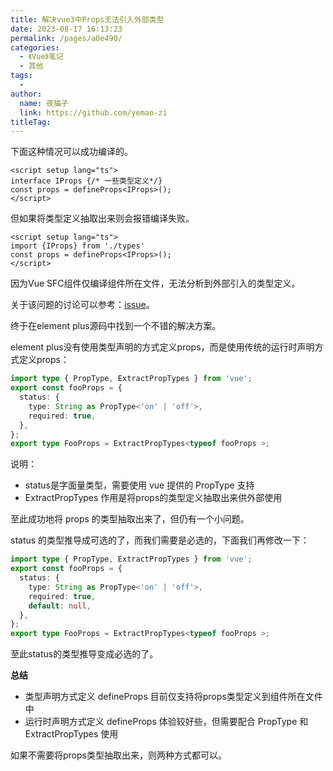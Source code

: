 ```yaml
---
title: 解决vue3中Props无法引入外部类型
date: 2023-08-17 16:13:23
permalink: /pages/a0e490/
categories:
  - 《Vue》笔记
  - 其他
tags:
  - 
author: 
  name: 夜猫子
  link: https://github.com/yemao-zi
titleTag: 
---
```

下面这种情况可以成功编译的。

```vue
<script setup lang="ts">
interface IProps {/* 一些类型定义*/}
const props = defineProps<IProps>();
</script>
```

但如果将类型定义抽取出来则会报错编译失败。

```vue
<script setup lang="ts">
import {IProps} from './types'
const props = defineProps<IProps>();
</script>
```

因为Vue SFC组件仅编译组件所在文件，无法分析到外部引入的类型定义。

关于该问题的讨论可以参考：[issue](https://link.juejin.cn?target=https%3A%2F%2Fgithub.com%2Fvuejs%2Fcore%2Fissues%2F4294)。

终于在element plus源码中找到一个不错的解决方案。

element plus没有使用类型声明的方式定义props，而是使用传统的运行时声明方式定义props：

```typescript
import type { PropType, ExtractPropTypes } from 'vue';
export const fooProps = {
  status: {
    type: String as PropType<'on' | 'off'>,
    required: true,
  },
};
export type FooProps = ExtractPropTypes<typeof fooProps >;
```

说明：

- status是字面量类型，需要使用 vue 提供的 PropType 支持
- ExtractPropTypes 作用是将props的类型定义抽取出来供外部使用

至此成功地将 props 的类型抽取出来了，但仍有一个小问题。

status 的类型推导成可选的了，而我们需要是必选的，下面我们再修改一下：

```typescript
import type { PropType, ExtractPropTypes } from 'vue';
export const fooProps = {
  status: {
    type: String as PropType<'on' | 'off'>,
    required: true,
    default: null,
  },
};
export type FooProps = ExtractPropTypes<typeof fooProps >;
```

至此status的类型推导变成必选的了。

**总结**

- 类型声明方式定义 defineProps 目前仅支持将props类型定义到组件所在文件中
- 运行时声明方式定义 defineProps 体验较好些，但需要配合 PropType 和 ExtractPropTypes 使用

如果不需要将props类型抽取出来，则两种方式都可以。